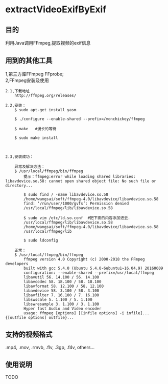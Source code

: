 # extractVideoExifByExif
## 目的
利用Java调用FFmpeg,提取视频的exif信息

## 用到的其他工具
1,第三方库FFmpeg FFprobe;    
2,FFmpeg安装及使用  

    2.1,下载地址    
        http://ffmpeg.org/releases/    

    2.2,安装：    
        $ sudo apt-get install yasm    

        $ ./configure --enable-shared --prefix=/monchickey/ffmpeg

        $ make   #漫长的等待

        $ sudo make install 



    2.3,安装成功：      

        异常及解决方法：  
        $ /usr/local/ffmpeg/bin/ffmpeg    
            提示：ffmpeg:error while loading shared libraries: libavdevice.so.58: cannot open shared object file: No such file or directory...

            $ sudo find / -name libavdevice.so.58    
            /home/wangsai/soft/ffmpeg-4.0/libavdevice/libavdevice.so.58
            find: ‘/run/user/1000/gvfs’: Permission denied
            /usr/local/ffmpeg/lib/libavdevice.so.58

            $ sudo vim /etc/ld.so.conf  #把下面的内容添加进去.    
            /usr/local/ffmpeg/lib/libavdevice.so.58
            /home/wangsai/soft/ffmpeg-4.0/libavdevice/libavdevice.so.58
            /usr/local/ffmpeg/lib

            $ sudo ldconfig 
        
        正常：
        $ /usr/local/ffmpeg/bin/ffmpeg
            ffmpeg version 4.0 Copyright (c) 2000-2018 the FFmpeg developers
            built with gcc 5.4.0 (Ubuntu 5.4.0-6ubuntu1~16.04.9) 20160609
            configuration: --enable-shared --prefix=/usr/local/ffmpeg
            libavutil 56. 14.100 / 56. 14.100
            libavcodec 58. 18.100 / 58. 18.100
            libavformat 58. 12.100 / 58. 12.100
            libavdevice 58. 3.100 / 58. 3.100
            libavfilter 7. 16.100 / 7. 16.100
            libswscale 5. 1.100 / 5. 1.100
            libswresample 3. 1.100 / 3. 1.100
            Hyper fast Audio and Video encoder
            usage: ffmpeg [options] [[infile options] -i infile]... {[outfile options] outfile}...





## 支持的视频格式
.mp4, .mov, .rmvb, .flv, .3gp, .f4v, others...

## 使用说明
TODO 


